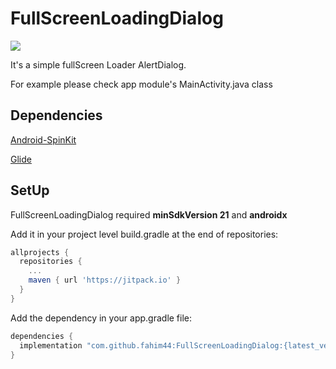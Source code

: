 # FullScreenLoadingDialog

[![](https://jitpack.io/v/fahim44/FullScreenLoadingDialog.svg)](https://jitpack.io/#fahim44/FullScreenLoadingDialog)

It's a simple fullScreen Loader AlertDialog.

For example please check app module's MainActivity.java class

## Dependencies

[Android-SpinKit](https://github.com/ybq/Android-SpinKit)

[Glide](https://github.com/bumptech/glide)

## SetUp

FullScreenLoadingDialog required **minSdkVersion 21** and **androidx**


Add it in your project level build.gradle at the end of repositories:
```gradle
allprojects {
  repositories {
    ...
    maven { url 'https://jitpack.io' }
  }
}
```

Add the dependency in your app.gradle file:
```gradle
dependencies {
  implementation "com.github.fahim44:FullScreenLoadingDialog:{latest_version}"
}
```
